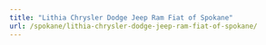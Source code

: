 ```yaml
---
title: "Lithia Chrysler Dodge Jeep Ram Fiat of Spokane"
url: /spokane/lithia-chrysler-dodge-jeep-ram-fiat-of-spokane/
---
```

